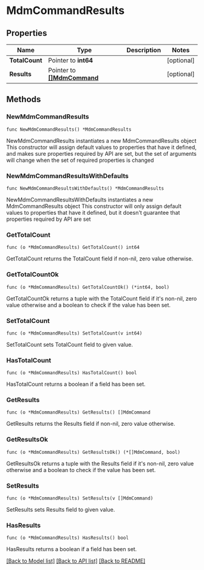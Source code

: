 # MdmCommandResults

## Properties

Name | Type | Description | Notes
------------ | ------------- | ------------- | -------------
**TotalCount** | Pointer to **int64** |  | [optional] 
**Results** | Pointer to [**[]MdmCommand**](MdmCommand.md) |  | [optional] 

## Methods

### NewMdmCommandResults

`func NewMdmCommandResults() *MdmCommandResults`

NewMdmCommandResults instantiates a new MdmCommandResults object
This constructor will assign default values to properties that have it defined,
and makes sure properties required by API are set, but the set of arguments
will change when the set of required properties is changed

### NewMdmCommandResultsWithDefaults

`func NewMdmCommandResultsWithDefaults() *MdmCommandResults`

NewMdmCommandResultsWithDefaults instantiates a new MdmCommandResults object
This constructor will only assign default values to properties that have it defined,
but it doesn't guarantee that properties required by API are set

### GetTotalCount

`func (o *MdmCommandResults) GetTotalCount() int64`

GetTotalCount returns the TotalCount field if non-nil, zero value otherwise.

### GetTotalCountOk

`func (o *MdmCommandResults) GetTotalCountOk() (*int64, bool)`

GetTotalCountOk returns a tuple with the TotalCount field if it's non-nil, zero value otherwise
and a boolean to check if the value has been set.

### SetTotalCount

`func (o *MdmCommandResults) SetTotalCount(v int64)`

SetTotalCount sets TotalCount field to given value.

### HasTotalCount

`func (o *MdmCommandResults) HasTotalCount() bool`

HasTotalCount returns a boolean if a field has been set.

### GetResults

`func (o *MdmCommandResults) GetResults() []MdmCommand`

GetResults returns the Results field if non-nil, zero value otherwise.

### GetResultsOk

`func (o *MdmCommandResults) GetResultsOk() (*[]MdmCommand, bool)`

GetResultsOk returns a tuple with the Results field if it's non-nil, zero value otherwise
and a boolean to check if the value has been set.

### SetResults

`func (o *MdmCommandResults) SetResults(v []MdmCommand)`

SetResults sets Results field to given value.

### HasResults

`func (o *MdmCommandResults) HasResults() bool`

HasResults returns a boolean if a field has been set.


[[Back to Model list]](../README.md#documentation-for-models) [[Back to API list]](../README.md#documentation-for-api-endpoints) [[Back to README]](../README.md)



